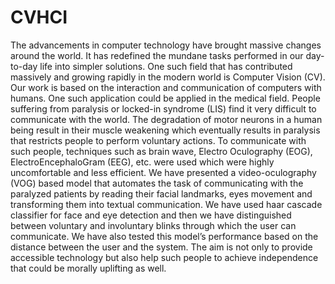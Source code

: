 # CVHCI
The advancements in computer technology have brought massive changes around the world. It has redefined the mundane tasks performed in our day-to-day life into simpler solutions. One such field that has contributed massively and growing rapidly in the modern world is Computer Vision (CV). Our
work is based on the interaction and communication of computers with humans. One such application could be applied in the medical field. People suffering from paralysis or locked-in syndrome (LIS) find it very difficult to communicate with
the world. The degradation of motor neurons in a human being result in their muscle weakening which eventually results in paralysis that restricts people to
perform voluntary actions. To communicate with such people, techniques such as brain wave, Electro Oculography (EOG), ElectroEncephaloGram (EEG), etc.
were used which were highly uncomfortable and less efficient. We have presented a video-oculography (VOG) based model that automates the task of communicating with the paralyzed patients by reading their facial landmarks, eyes
movement and transforming them into textual communication. We have used haar cascade classifier for face and eye detection and then we have distinguished between voluntary and involuntary blinks through which the user can communicate. We have also tested this model’s performance based on the distance between the user and the system. The aim is not only to provide accessible technology but also help such people to achieve independence that could be morally
uplifting as well.

